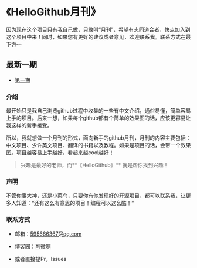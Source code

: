 # 《HelloGithub月刊》
因为现在这个项目只有我自己做，只敢叫“月刊”，希望有志同道合者，快点加入到这个项目中来！同时，如果您有更好的建议或者意见，欢迎联系我。联系方式在最下方～

## 最新一期
- [第一期](https://github.com/521xueweihan/HelloGithub/blob/master/01/HelloGithub01.md)

### 介绍
最开始只是我自己浏览github过程中收集的一些有中文介绍，通俗易懂，简单容易上手的项目。后来一想，如果每个github都有个简单的效果图的话，应该更容易让我这样的新手接受。

所以，我就想做一个月刊的形式，面向新手的github月刊，月刊的内容主要包括：中文项目、少许英文项目、翻译的书籍以及教程。如果是项目的话，会带一个效果图。项目越容易上手越好，看起来越cool越好！

>兴趣是最好的老师，而**《HelloGithub》** 就是帮你找到兴趣！


### 声明
不管你事大神，还是小菜鸟，只要你有你发现好的开源项目，都可以联系我，让更多人知道：“还有这么有意思的项目！编程可以这么酷！”

### 联系方式
- 邮箱：595666367@qq.com

- 博客园：[削微寒](http://www.cnblogs.com/xueweihan/)

- 或者直接提Pr，Issues
